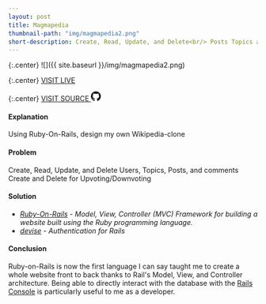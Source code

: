 ```yaml
---
layout: post
title: Magmapedia
thumbnail-path: "img/magmapedia2.png"
short-description: Create, Read, Update, and Delete<br/> Posts Topics and Comments.<br/> Devise gem handles authentication and authorization.<br/> Built on Rails.
---
```


{:.center}
![]({{ site.baseurl }}/img/magmapedia2.png)

{:.center}
[VISIT LIVE](https://magmapedia.herokuapp.com/users/sign_up)

{:.center}
[VISIT SOURCE <img src="/img/github-logo.png" class="github" alt="GitHub Logo" style="width: 20px;"/>](https://github.com/Neidley/magmapedia)

#### Explanation

Using Ruby-On-Rails, design my own Wikipedia-clone

#### Problem

Create, Read, Update, and Delete Users, Topics, Posts, and comments
Create and Delete for Upvoting/Downvoting

#### Solution

* _[Ruby-On-Rails](https://guides.rubyonrails.org/getting_started.html#what-s-next-questionmark) - Model, View, Controller (MVC) Framework for building a website built using the Ruby programming language._
* _[devise](https://github.com/plataformatec/devise) - Authentication for Rails_

#### Conclusion

Ruby-on-Rails is now the first language I can say taught me to create a whole
website front to back thanks to Rail's Model, View, and Controller architecture.
Being able to directly interact with the database with the [Rails Console](https://guides.rubyonrails.org/command_line.html) is particularly
useful to me as a developer.
